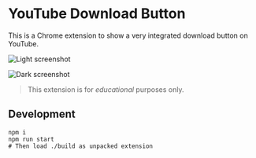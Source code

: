 # YouTube Download Button

This is a Chrome extension to show a very integrated download button on YouTube.

![Light screenshot](https://i.imgur.com/9ODHDXj.png)

![Dark screenshot](https://i.imgur.com/649JLyE.png)


> This extension is for *educational* purposes only.


## Development

```
npm i
npm run start
# Then load ./build as unpacked extension
```
